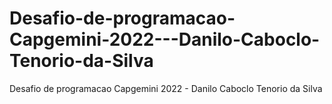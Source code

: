 # Desafio-de-programacao-Capgemini-2022---Danilo-Caboclo-Tenorio-da-Silva
Desafio de programacao Capgemini 2022 - Danilo Caboclo Tenorio da Silva
